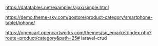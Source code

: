 <!-- For Database tabel -->

https://datatables.net/examples/ajax/simple.html





https://demo.theme-sky.com/gostore/product-category/smartphone-tablet/iphone/



https://opencart.opencartworks.com/themes/so_emarket/index.php?route=product/category&path=25# laravel-crud
